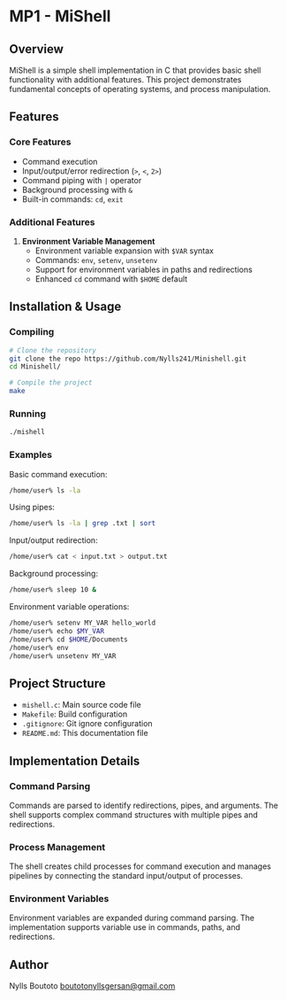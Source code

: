 # MP1 - MiShell

## Overview
MiShell is a simple shell implementation in C that provides basic shell functionality with additional features. This project demonstrates fundamental concepts of operating systems, and process manipulation.

## Features

### Core Features
- Command execution
- Input/output/error redirection (`>`, `<`, `2>`)
- Command piping with `|` operator
- Background processing with `&`
- Built-in commands: `cd`, `exit`

### Additional Features
1. **Environment Variable Management**
   - Environment variable expansion with `$VAR` syntax
   - Commands: `env`, `setenv`, `unsetenv`
   - Support for environment variables in paths and redirections
   - Enhanced `cd` command with `$HOME` default

## Installation & Usage

### Compiling
```bash
# Clone the repository
git clone the repo https://github.com/Nylls241/Minishell.git
cd Minishell/

# Compile the project
make
```

### Running
```bash
./mishell
```

### Examples
Basic command execution:
```bash
/home/user% ls -la
```

Using pipes:
```bash
/home/user% ls -la | grep .txt | sort
```

Input/output redirection:
```bash
/home/user% cat < input.txt > output.txt
```

Background processing:
```bash
/home/user% sleep 10 &
```

Environment variable operations:
```bash
/home/user% setenv MY_VAR hello_world
/home/user% echo $MY_VAR
/home/user% cd $HOME/Documents
/home/user% env
/home/user% unsetenv MY_VAR
```

## Project Structure
- `mishell.c`: Main source code file
- `Makefile`: Build configuration
- `.gitignore`: Git ignore configuration
- `README.md`: This documentation file

## Implementation Details

### Command Parsing
Commands are parsed to identify redirections, pipes, and arguments. The shell supports complex command structures with multiple pipes and redirections.

### Process Management
The shell creates child processes for command execution and manages pipelines by connecting the standard input/output of processes.

### Environment Variables
Environment variables are expanded during command parsing. The implementation supports variable use in commands, paths, and redirections.

## Author
Nylls Boutoto <boutotonyllsgersan@gmail.com>